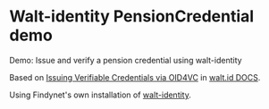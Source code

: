 # Walt-identity PensionCredential demo
Demo: Issue and verify a pension credential using walt-identity

Based on [Issuing Verifiable Credentials via OID4VC](https://docs.oss.walt.id/issuer/api/vc-oid4vc) in [walt.id DOCS](https://docs.oss.walt.id/home).

Using Findynet's own installation of [walt-identity](https://github.com/walt-id/waltid-identity).
